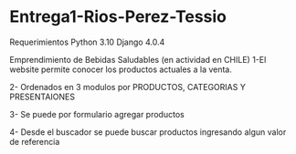 # Entrega1-Rios-Perez-Tessio

Requerimientos
Python 3.10
Django 4.0.4

Emprendimiento de Bebidas Saludables (en actividad en CHILE)
1-El website permite conocer los productos actuales a la venta. 

2- Ordenados en 3 modulos por PRODUCTOS, CATEGORIAS Y PRESENTAIONES

3- Se puede por formulario agregar productos

4- Desde el buscador se puede buscar productos ingresando algun valor de referencia

